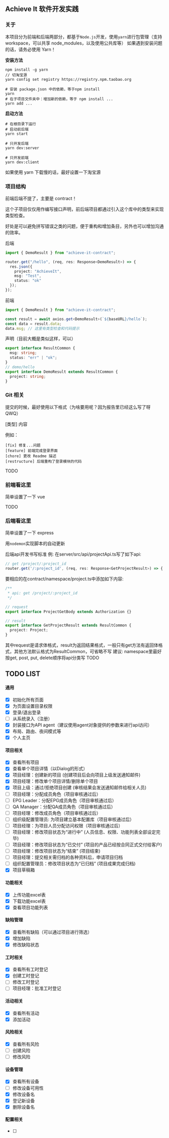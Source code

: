 ## Achieve It 软件开发实践

### 关于

本项目分为前端和后端两部分，都基于`Node.js`开发，使用`yarn`进行包管理（支持 workspace，可以共享 node_modules，以及使用公共库等）
如果遇到安装问题的话，请务必使用 Yarn！

**安装方法**

```shell script
npm install -g yarn
// 切淘宝源
yarn config set registry https://registry.npm.taobao.org
```

```shell script
# 安装 package.json 中的依赖，等于npm install
yarn
# 在子项目文件夹中：增加新的依赖，等于 npm install ...
yarn add ...
```

**启动方法**

```shell script
# 在根目录下运行
# 启动前后端
yarn start

# 只开发后端
yarn dev:server

# 只开发前端
yarn dev:client
```

如果使用 yarn 下载慢的话，最好设置一下淘宝源

### 项目结构

前端后端不提了，主要是 contract！

这个子项目仅仅用作编写接口声明，前后端项目都通过引入这个库中的类型来实现类型检查。

好处是可以避免拼写错误之类的问题，便于重构和增加条目，另外也可以增加沟通的效率。

后端

```typescript
import { DemoResult } from "achieve-it-contract";

router.get("/hello", (req, res: Response<DemoResult>) => {
  res.json({
    project: "AchieveIt",
    msg: "Test",
    status: "ok"
  });
});
```

前端

```typescript
import { DemoResult } from "achieve-it-contract";

const result = await axios.get<DemoResult>(`${baseURL}/hello`);
const data = result.data;
data.msg; // 这里有类型检查和代码提示
```

声明（目前大概是类似这样，可以）

```typescript
export interface ResultCommon {
  msg: string;
  status: "err" | "ok";
}
// demo/hello
export interface DemoResult extends ResultCommon {
  project: string;
}
```

### Git 相关

提交的时候，最好使用以下格式（为啥要用呢？因为报告里已经这么写了呀 QWQ）

[类型] 内容

例如：

```shell script
[fix] 修复...问题
[feature] 前端完成登录界面
[chore] 更改 Readme 描述
[restructure] 后端重构了登录模块的代码
```

TODO

### 前端看这里

简单设置了一下 vue

TODO

### 后端看这里

简单设置了一下 express

用`nodemon`实现脚本的自动更新

后端api开发书写标准
例: 在server/src/api/projectApi.ts写了如下api:
```typescript
// get /project/:project_id
router.get('/:project_id', (req, res: Response<GetProjectResult>) => {...})
```
要相应的在contract/namespace/project.ts中添加如下内容:
```typescript
/**
 * api: get /project/:project_id
 */

// request
export interface ProjectGetBody extends Authorization {}

// result
export interface GetProjectResult extends ResultCommon {
  project: Project;
}
```
其中request是请求体格式，result为返回结果格式，一般只有get方法有返回体格式，其他方法默认格式为ResultCommon，可省略不写
建议: namespace里最好按get, post, put, delete顺序将api分类写
TODO


## TODO LIST
#### 通用
- [x] 初始化所有页面
- [x] 为页面设置目录权限
- [x] 登录/退出登录
- [ ] 从系统录入（注册）
- [x] 封装接口为API agent（建议使用agent对象提供的参数来进行api访问）
- [x] 布局、路由、夜间模式等
- [x] 个人主页

#### 项目相关
- [x] 查看所有项目
- [x] 查看单个项目详情（以Dialog的形式）
- [x] 项目经理：创建新的项目 (创建项目后会向项目上级发送通知邮件)
- [x] 项目经理：修改单个项目详情/删除单个项目 
- [X] 项目上级：通过/拒绝项目创建 (审核结果会发送通知邮件给相关人员)
- [ ] 项目经理：分配成员角色（项目审核通过后）
- [ ] EPG Leader：分配EPG成员角色（项目审核通过后）
- [ ] QA Manager：分配QA成员角色（项目审核通过后）
- [ ] 项目经理：修改成员角色（项目审核通过后）
- [ ] 组织级配置管理员: 为项目建立基本配置库（项目审核通过后）
- [ ] 项目经理：为项目人员分配访问权限（项目审核通过后）
- [ ] 项目经理：修改项目状态为“进行中” (人员信息、权限、功能列表全部设定完毕)
- [ ] 项目经理：修改项目状态为“已交付” (项目的产品已经按合同正式交付给客户)
- [ ] 项目经理：修改项目状态为“结束” (项目结束)
- [ ] 项目经理：提交相关需归档的各种资料后，申请项目归档
- [ ] 组织配置管理员：修改项目状态为“已归档” (项目成果完成归档)
- [x] 项目草稿箱

#### 功能相关
- [X] 上传功能excel表
- [X] 下载功能excel表
- [X] 查看项目功能列表

#### 缺陷管理
- [X] 查看所有缺陷（可以通过项目进行筛选）
- [X] 增加缺陷
- [X] 修改缺陷状态 

#### 工时相关
- [x] 查看所有工时登记
- [x] 创建工时登记
- [ ] 修改工时登记
- [ ] 项目经理：批准工时登记

#### 活动相关
- [X] 查看所有活动
- [X] 添加活动

#### 风险相关
- [X] 查看所有风险
- [ ] 创建风险
- [ ] 修改风险

#### 设备管理
- [x] 查看所有设备
- [ ] 修改设备可用性
- [x] 修改设备名
- [x] 登记新设备
- [x] 删除设备名

#### 配置相关
- [ ]
